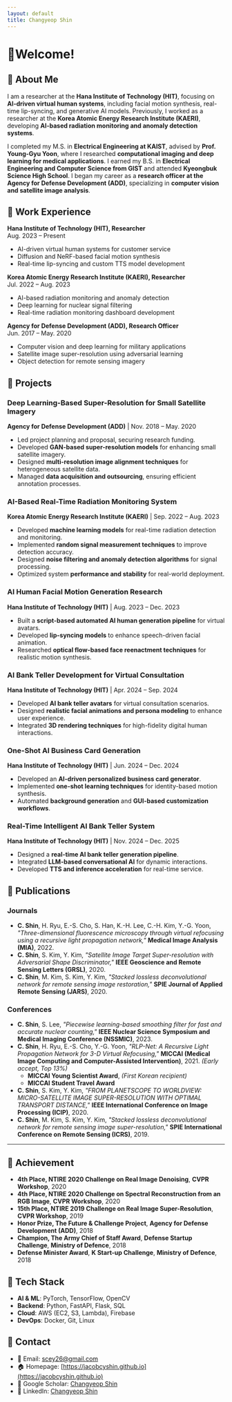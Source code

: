```yaml
---
layout: default
title: Changyeop Shin
---
```


# Welcome!

## 🔹 About Me  
I am a researcher at the **Hana Institute of Technology (HIT)**, focusing on **AI-driven virtual human systems**, including facial motion synthesis, real-time lip-syncing, and generative AI models. Previously, I worked as a researcher at the **Korea Atomic Energy Research Institute (KAERI)**, developing **AI-based radiation monitoring and anomaly detection systems**.  

I completed my M.S. in **Electrical Engineering at KAIST**, advised by **Prof. Young-Gyu Yoon**, where I researched **computational imaging and deep learning for medical applications**. I earned my B.S. in **Electrical Engineering and Computer Science from GIST** and attended **Kyeongbuk Science High School**. I began my career as a **research officer at the Agency for Defense Development (ADD)**, specializing in **computer vision and satellite image analysis**.  


## 🔹 Work Experience

**Hana Institute of Technology (HIT), Researcher**  
Aug. 2023 – Present  
- AI-driven virtual human systems for customer service  
- Diffusion and NeRF-based facial motion synthesis  
- Real-time lip-syncing and custom TTS model development  

**Korea Atomic Energy Research Institute (KAERI), Researcher**  
Jul. 2022 – Aug. 2023  
- AI-based radiation monitoring and anomaly detection  
- Deep learning for nuclear signal filtering  
- Real-time radiation monitoring dashboard development  

**Agency for Defense Development (ADD), Research Officer**  
Jun. 2017 – May. 2020  
- Computer vision and deep learning for military applications  
- Satellite image super-resolution using adversarial learning  
- Object detection for remote sensing imagery  


  
## 🔹 Projects  

### **Deep Learning-Based Super-Resolution for Small Satellite Imagery**  
**Agency for Defense Development (ADD)** | Nov. 2018 – May. 2020  
- Led project planning and proposal, securing research funding.  
- Developed **GAN-based super-resolution models** for enhancing small satellite imagery.  
- Designed **multi-resolution image alignment techniques** for heterogeneous satellite data.  
- Managed **data acquisition and outsourcing**, ensuring efficient annotation processes.  

### **AI-Based Real-Time Radiation Monitoring System**  
**Korea Atomic Energy Research Institute (KAERI)** | Sep. 2022 – Aug. 2023  
- Developed **machine learning models** for real-time radiation detection and monitoring.  
- Implemented **random signal measurement techniques** to improve detection accuracy.  
- Designed **noise filtering and anomaly detection algorithms** for signal processing.  
- Optimized system **performance and stability** for real-world deployment.  

### **AI Human Facial Motion Generation Research**  
**Hana Institute of Technology (HIT)** | Aug. 2023 – Dec. 2023  
- Built a **script-based automated AI human generation pipeline** for virtual avatars.  
- Developed **lip-syncing models** to enhance speech-driven facial animation.  
- Researched **optical flow-based face reenactment techniques** for realistic motion synthesis.  

### **AI Bank Teller Development for Virtual Consultation**  
**Hana Institute of Technology (HIT)** | Apr. 2024 – Sep. 2024  
- Developed **AI bank teller avatars** for virtual consultation scenarios.  
- Designed **realistic facial animations and persona modeling** to enhance user experience.  
- Integrated **3D rendering techniques** for high-fidelity digital human interactions.  

### **One-Shot AI Business Card Generation**  
**Hana Institute of Technology (HIT)** | Jun. 2024 – Dec. 2024  
- Developed an **AI-driven personalized business card generator**.  
- Implemented **one-shot learning techniques** for identity-based motion synthesis.  
- Automated **background generation** and **GUI-based customization workflows**.  

### **Real-Time Intelligent AI Bank Teller System**  
**Hana Institute of Technology (HIT)** | Nov. 2024 – Dec. 2025  
- Designed a **real-time AI bank teller generation pipeline**.  
- Integrated **LLM-based conversational AI** for dynamic interactions.  
- Developed **TTS and inference acceleration** for real-time service.  



## 🔹 Publications  

### **Journals**  
- **C. Shin**, H. Ryu, E.-S. Cho, S. Han, K.-H. Lee, C.-H. Kim, Y.-G. Yoon, *"Three-dimensional fluorescence microscopy through virtual refocusing using a recursive light propagation network,"* **Medical Image Analysis (MIA)**, 2022.  
- **C. Shin**, S. Kim, Y. Kim, *"Satellite Image Target Super-resolution with Adversarial Shape Discriminator,"* **IEEE Geoscience and Remote Sensing Letters (GRSL)**, 2020.  
- **C. Shin**, M. Kim, S. Kim, Y. Kim, *"Stacked lossless deconvolutional network for remote sensing image restoration,"* **SPIE Journal of Applied Remote Sensing (JARS)**, 2020.  

### **Conferences**  
- **C. Shin**, S. Lee, *"Piecewise learning-based smoothing filter for fast and accurate nuclear counting,"* **IEEE Nuclear Science Symposium and Medical Imaging Conference (NSSMIC)**, 2023.  
- **C. Shin**, H. Ryu, E.-S. Cho, Y.-G. Yoon, *"RLP-Net: A Recursive Light Propagation Network for 3-D Virtual Refocusing,"* **MICCAI (Medical Image Computing and Computer-Assisted Intervention)**, 2021. *(Early accept, Top 13%)*  
  - **MICCAI Young Scientist Award**, *(First Korean recipient)*  
  - **MICCAI Student Travel Award**  
- **C. Shin**, S. Kim, Y. Kim, *"FROM PLANETSCOPE TO WORLDVIEW: MICRO-SATELLITE IMAGE SUPER-RESOLUTION WITH OPTIMAL TRANSPORT DISTANCE,"* **IEEE International Conference on Image Processing (ICIP)**, 2020.  
- **C. Shin**, M. Kim, S. Kim, Y. Kim, *"Stacked lossless deconvolutional network for remote sensing image super-resolution,"* **SPIE International Conference on Remote Sensing (ICRS)**, 2019.  

---

## 🔹 Achievement

- **4th Place, NTIRE 2020 Challenge on Real Image Denoising**, **CVPR Workshop**, 2020  
- **4th Place, NTIRE 2020 Challenge on Spectral Reconstruction from an RGB Image**, **CVPR Workshop**, 2020  
- **15th Place, NTIRE 2019 Challenge on Real Image Super-Resolution**, **CVPR Workshop**, 2019  
- **Honor Prize, The Future & Challenge Project**, **Agency for Defense Development (ADD)**, 2018  
- **Champion, The Army Chief of Staff Award**, **Defense Startup Challenge**, **Ministry of Defence**, 2018  
- **Defense Minister Award**, **K Start-up Challenge**, **Ministry of Defence**, 2018  


## 🔹 Tech Stack
- **AI & ML**: PyTorch, TensorFlow, OpenCV
- **Backend**: Python, FastAPI, Flask, SQL
- **Cloud**: AWS (EC2, S3, Lambda), Firebase
- **DevOps**: Docker, Git, Linux

## 📩 Contact
- 📧 Email: [scey26@gmail.com](mailto:scey26@gmail.com)
- 🏠 Homepage: [https://jacobcyshin.github.io](https://jacobcyshin.github.io)
- 📄 Google Scholar: [Changyeop Shin](https://scholar.google.com/citations?user=IfKqNVMAAAAJ&hl=en)
- 💼 LinkedIn: [Changyeop Shin](https://www.linkedin.com/in/changyeop-shin)


